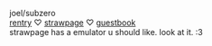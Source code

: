 
 joel/subzero  
 [rentry](https://rentry.co/BILLYLOOMlS) ♡ [strawpage](https://joel.straw.page/) ♡ [guestbook](https://joel.123guestbook.com/)  
 strawpage has a emulator u should like. look at it. :3 
  
